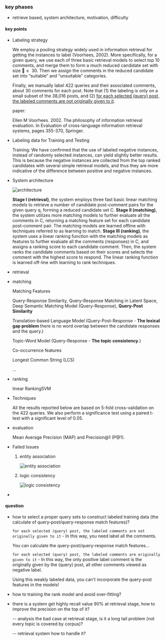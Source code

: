 ### key phases

+ retrieve based, system architecture, motivation, difficulty

#### key points

- Labeling strategy

  We employ a pooling strategy widely used in information retrieval for getting the instances to label (Voorhees, 2002). More specifically, for a given query, we use each of three basic retrieval models to select top 10 comments, and merge them to form a much reduced candidate set with size $\le​$ 30. Then we assign the comments in the reduced candidate set into “suitable” and “unsuitable” categories.

  Finally, we manually label 422 queries and their associated comments, about 30 comments for each post. Note that (1) the labeling is only on a small subset of the 38,016 posts, and (2) <u>for each selected (query) post, the labeled comments are not originally given to it</u>.

  paper:

  Ellen M Voorhees. 2002. The philosophy of information retrieval evaluation. In Evaluation of cross-language information retrieval systems, pages 355-370, Springer.

- Labeling data for Training and Testing

  Training: We have confirmed that the use of labeled negative instances, instead of randomly selected instances, can yield slightly better results. This is because the negative instances are collected from the top ranked candidates with several simple retrieval models, and thus they are more indicative of the difference between positive and negative instances.

- System architecture

  ![architecture](https://github.com/bifeng/dialogue-system/raw/master/image/retrieve_based_system_architecture.png)

  **Stage I (retrieval)**, the system employs three fast basic linear matching models to retrieve a number of candidate post-comment pairs for the given query q, forming a reduced candidate set C.
  **Stage II (matching)**, the system utilizes more matching models to further evaluate all the comments in C, returning a matching feature set for each candidate post-comment pair. The matching models are learned offline with techniques referred to as learning to match.
  **Stage III (ranking)**, the system uses a linear ranking function with the matching models as features to further evaluate all the comments (responses) in C, and assigns a ranking score to each candidate comment. Then, the system ranks the candidate comments based on their scores and selects the comment with the highest score to respond. The linear ranking function is learned off-line with learning to rank techniques.

+ retrieval

+ matching

  Matching Features

  Query-Response Similarity, Query-Response Matching in Latent Space, Deep Semantic Matching Model (Query-Response), **Query-Post Similarity**

  Translation-based Language Model (Query-Post-Response - **The lexical gap problem** there is no word overlap between the candidate responses and the query.)

  Topic-Word Model (Query-Response - **The topic consistency**.)

  Co-occurrence features

  Longest Common String (LCS)

  ...

+ ranking

  linear RankingSVM

+ Techniques

  All the results reported below are based on 5-fold cross-validation on the 422 queries. We also perform a significance test using a paired t-test with a significant level of 0.05.

+ evaluation

  Mean Average Precision (MAP) and Precision@1 (P@1).

- Failed Issues

  1. entity association

     ![entity association](https://github.com/bifeng/dialogue-system/raw/master/image/entity_association.png)

  2. logic consistency

     ![logic consistency](https://github.com/bifeng/dialogue-system/raw/master/image/logic_consistency.png)

- 

#### question

- how to select a proper query sets to construct labeled training data (the calculate of query-post/query-response match features)? 

  `for each selected (query) post, the labeled comments are not originally given to it` - In this way, you need label all the comments. 

  You can calculate the query-post/query-response match features...



  `for each selected (query) post, the labeled comments are originally given to it` - In this way, the only positive label comment is the originally given by the (query) post, all other comments viewed as negative label.

  Using this weakly labeled data, you can't  incorporate the query-post features in the models!

- how to training the rank model and avoid over-fitting?

- there is a system get highly recall value 90% at retrieval stage, how to improve the precision on the top of it?

  -- analysis the bad case at retrieval stage, is it a long tail problem (not every topic is covered by corpus)?

  -- retrieval system how to handle it?



